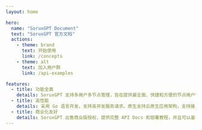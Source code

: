 ```yaml
---
layout: home

hero:
  name: "SoruxGPT Document"
  text: "SoruxGPT 官方文档"
  actions:
    - theme: brand
      text: 开始使用
      link: /concepts
    - theme: alt
      text: 加入用户群
      link: /api-examples

features:
  - title: 功能全面
    details: SoruxGPT 支持多用户多节点管理，旨在提供最全面、快捷和方便的节点用户管理。同时支持若干审计、高自由度限速等等功能。
  - title: 高性能
    details: 采用 Go 语言开发，支持高并发服务请求。原生支持云原生应用架构，支持接入大型业务群。同时也基于最小化开发思想，最小化运行对配置要求极低。
  - title: 商业化友好
    details: SoruxGPT 出售商业版授权，提供完整 API Docs 和部署教程，并且可以基于商业用户需求开发新特性，可以做到开箱即用。
---
```


